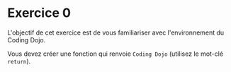 # Exercice 0

L'objectif de cet exercice est de vous familiariser avec l'environnement du Coding Dojo.

Vous devez créer une fonction qui renvoie `Coding Dojo` (utilisez le mot-clé `return`).